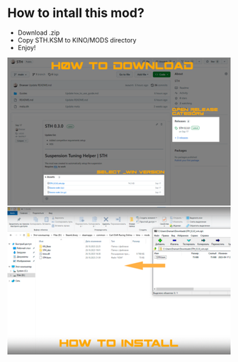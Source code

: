 # How to intall this mod?
* Download .zip 
* Copy STH.KSM to KINO/MODS directory
* Enjoy!

![](https://github.com/Dranser/STH/blob/main/Guides/IMG/how_to_dowload.png)
![](https://github.com/Dranser/STH/blob/main/Guides/IMG/how_to_install.png)
